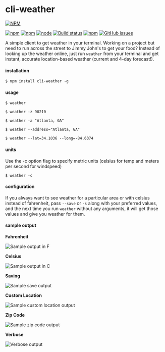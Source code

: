 # cli-weather

[![NPM](https://nodei.co/npm/cli-weather.png?compact=true)](https://nodei.co/npm/cli-weather/)

[![npm](https://img.shields.io/npm/l/cli-weather.svg?style=flat-square)]()
[![npm](https://img.shields.io/npm/v/npm.svg?style=flat-square)]()
[![node](https://img.shields.io/node/v/gh-badges.svg?style=flat-square)]()
[![Build status](https://img.shields.io/travis/apizzimenti/cli-weather.svg?style=flat-square)](https://travis-ci.org/apizzimenti/cli-weather)
[![npm](https://img.shields.io/npm/dt/cli-weather.svg?style=flat-square)]()
[![GitHub issues](https://img.shields.io/github/issues-raw/apizzimenti/cli-weather.svg?style=flat-square)]()


A simple client to get weather in your terminal. Working on a project but need to run across the street to Jimmy John's
to get your food? Instead of looking up the weather online, just run `weather` from your terminal and get instant,
accurate location-based weather (current and 4-day forecast!).

#### installation

`$ npm install cli-weather -g`

#### usage

`$ weather`

`$ weather -z 90210`

`$ weather -a "Atlanta, GA"`

`$ weather --address="Atlanta, GA"`

`$ weather --lat=34.1036 --long=-84.6374`  


#### units

Use the -c option flag to specify metric units (celsius for temp and meters per second for windspeed)

`$ weather -c`  

#### configuration

If you always want to see weather for a particular area or with celsius instead of fahrenheit, pass `--save`  or `-s` 
along with your preferred values, and the next time you run `weather` without any arguments, it will get those values 
and give you weather for them.

#### sample output
**Fahrenheit**

![Sample output in F](https://dl.dropbox.com/s/rh7okhbozy5bf4v/f.png?dl=0)

**Celsius**

![Sample output in C](https://dl.dropbox.com/s/51fc6imsxnj5v2k/c.png?dl=0)

**Saving**

![Sample save output](https://dl.dropbox.com/s/u2li8lrkn5f05hy/s.png?dl=0)

**Custom Location**

![Sample custom location output](https://dl.dropbox.com/s/u7s65uxwe0c37gf/a.png?dl=0)

**Zip Code**

![Sample zip code output](https://dl.dropbox.com/s/pciz2ut1bzyc7f9/z.png?dl=0)

**Verbose**

![Verbose output](https://dl.dropbox.com/s/ob842j5r0yz78ec/v.png?dl=0)